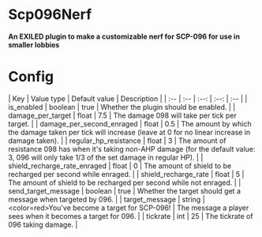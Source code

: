 # Scp096Nerf
**An EXILED plugin to make a customizable nerf for SCP-096 for use in smaller lobbies**

# Config
| Key | Value type | Default value |  Description |
| :-- | :-- | :--: | :--: | :-- |
| is_enabled | boolean | true | Whether the plugin should be enabled. |
| damage_per_target | float | 7.5 | The damage 098 will take per tick per target. |
| damage_per_second_enraged | float | 0.5 | The amount by which the damage taken per tick will increase (leave at 0 for no linear increase in damage taken). |
| regular_hp_resistance | float | 3 | The amount of resistance 098 has when it's taking non-AHP damage (for the default value: 3, 096 will only take 1/3 of the set damage in regular HP). |
| shield_recharge_rate_enraged | float | 0 | The amount of shield to be recharged per second while enraged. |
| shield_recharge_rate | float | 5 | The amount of shield to be recharged per second while not enraged. |
| send_target_message | boolean | true | Whether the target should get a message when targeted by 096. |
| target_message | string | <color=red>You've become a target for SCP-096!</color> | The message a player sees when it becomes a target for 096. |
| tickrate | int | 25 | The tickrate of 096 taking damage. |
